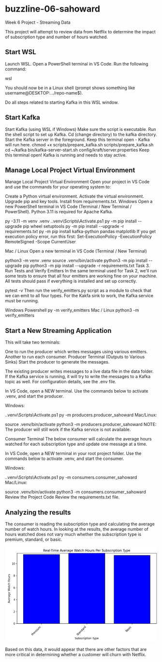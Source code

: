 # buzzline-06-sahoward

Week 6 Project - Streaming Data

This project will attempt to review data from Netflix to determine the impact of subscription type and number of hours watched.

## Start WSL
Launch WSL. Open a PowerShell terminal in VS Code. Run the following command:

wsl

You should now be in a Linux shell (prompt shows something like username@DESKTOP:.../repo-name$).

Do all steps related to starting Kafka in this WSL window.

## Start Kafka
Start Kafka (using WSL if Windows)
Make sure the script is executable.
Run the shell script to set up Kafka.
Cd (change directory) to the kafka directory.
Start the Kafka server in the foreground. Keep this terminal open - Kafka will run here.
chmod +x scripts/prepare_kafka.sh
scripts/prepare_kafka.sh
cd ~/kafka
bin/kafka-server-start.sh config/kraft/server.properties
Keep this terminal open! Kafka is running and needs to stay active.

## Manage Local Project Virtual Environment
Manage Local Project Virtual Environment
Open your project in VS Code and use the commands for your operating system to:

Create a Python virtual environment.
Activate the virtual environment.
Upgrade pip and key tools.
Install from requirements.txt.
Windows
Open a new PowerShell terminal in VS Code (Terminal / New Terminal / PowerShell). Python 3.11 is required for Apache Kafka.

py -3.11 -m venv .venv
.\.venv\Scripts\Activate.ps1
py -m pip install --upgrade pip wheel setuptools
py -m pip install --upgrade -r requirements.txt
py -m pip install kafka-python pandas matplotlib
If you get execution policy error, run this first: Set-ExecutionPolicy -ExecutionPolicy RemoteSigned -Scope CurrentUser

Mac / Linux
Open a new terminal in VS Code (Terminal / New Terminal)

python3 -m venv .venv
source .venv/bin/activate
python3 -m pip install --upgrade pip
python3 -m pip install --upgrade -r requirements.txt
Task 3. Run Tests and Verify Emitters
In the same terminal used for Task 2, we'll run some tests to ensure that all four emitters are working fine on your machine. All tests should pass if everything is installed and set up correctly.

pytest -v
Then run the verify_emitters.py script as a module to check that we can emit to all four types. For the Kakfa sink to work, the Kafka service must be running.

Windows Powershell
py -m verify_emitters
Mac / Linux
python3 -m verify_emitters


## Start a New Streaming Application
This will take two terminals:

One to run the producer which writes messages using various emitters.
Another to run each consumer.
Producer Terminal (Outputs to Various Sinks)
Start the producer to generate the messages.

The existing producer writes messages to a live data file in the data folder. If the Kafka service is running, it will try to write the messages to a Kafka topic as well. For configuration details, see the .env file.

In VS Code, open a NEW terminal. Use the commands below to activate .venv, and start the producer.

Windows:

.\.venv\Scripts\Activate.ps1
py -m producers.producer_sahoward
Mac/Linux:

source .venv/bin/activate
python3 -m producers.producer_sahoward
NOTE: The producer will still work if the Kafka service is not available.

Consumer Terminal
The below consumer will calculate the average hours watched for each subscription type and update one message at a time.

In VS Code, open a NEW terminal in your root project folder. Use the commands below to activate .venv, and start the consumer.

Windows:

.\.venv\Scripts\Activate.ps1
py -m consumers.consumer_sahoward
Mac/Linux:

source .venv/bin/activate
python3 -m consumers.consumer_sahoward
Review the Project Code
Review the requirements.txt file.

## Analyzing the results

The consumer is reading the subscription type and calculating the average number of watch hours. In looking at the results, the average number of hours watched does not vary much whether the subscription type is premium, standard, or basic.

![caption](images/netflix.png)

Based on this data, it would appear that there are other factors that are more critical in determining whether a customer will churn with Netflix.